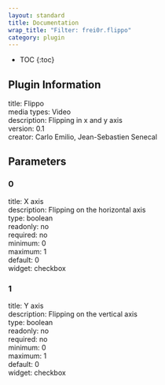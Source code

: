 ```yaml
---
layout: standard
title: Documentation
wrap_title: "Filter: frei0r.flippo"
category: plugin
---
```

* TOC
{:toc}

## Plugin Information

title: Flippo  
media types:
Video  
description: Flipping in x and y axis  
version: 0.1  
creator: Carlo Emilio, Jean-Sebastien Senecal  

## Parameters

### 0

title: X axis    
description:
Flipping on the horizontal axis  
type: boolean  
readonly: no  
required: no  
minimum: 0  
maximum: 1  
default: 0  
widget: checkbox  

### 1

title: Y axis    
description:
Flipping on the vertical axis  
type: boolean  
readonly: no  
required: no  
minimum: 0  
maximum: 1  
default: 0  
widget: checkbox  

